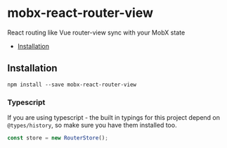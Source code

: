 # mobx-react-router-view
React routing like Vue router-view sync with your MobX state

- [Installation](#installation)

## Installation
```
npm install --save mobx-react-router-view
```

### Typescript

If you are using typescript - the built in typings for this project depend on
`@types/history`, so make sure you have them installed too.

```js
const store = new RouterStore();
```